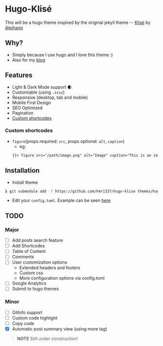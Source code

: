 # Hugo-Klisé

This will be a hugo theme inspired by the original jekyll theme -- [Klisé](https://github.com/piharpi/jekyll-klise) by [@piharpi](https://github.com/piharpi)

## Why?

- Simply because I use hugo and I love this theme :)
- Also for my [blog](https://h4r1337.github.io)

## Features

- Light & Dark Mode support :waxing_crescent_moon:
- Customiable (using `.scss`) 
- Responsive (desktop, tab and mobile)
- Mobile First Design
- SEO Optimized
- Pagination
- [Custom shortcodes](#custom-shortcodes)

### Custom shortcodes 

- `figure`(props required: `src`, props optional: `alt`, `caption`)
  - eg:
  ```markdown
  {{< figure src="/path/image.png" alt="Image" caption="This is an image" >}}
  ```


## Installation

* Install theme

```bash
$ git submodule add -f https://github.com/h4r1337/hugo-klise themes/hugo-klise
```

* Edit your `config.toml`. Example can be seen [here](exampleSite/config.toml)

## TODO

### Major

- [ ] Add posts search feature
- [ ] Add Shortcodes
- [ ] Table of Content
- [ ] Comments
- [ ] User customization options
  - Extended headers and footers
  - Custom css
  - More configuration options via config.toml
- [ ] Google Analytics
- [ ] Submit to hugo themes

### Minor

- [ ] GitInfo support
- [ ] Custom code highlight
- [ ] Copy code
- [x] Automatic post summary view (using more tag)

> **NOTE** 
> Still under construction!
